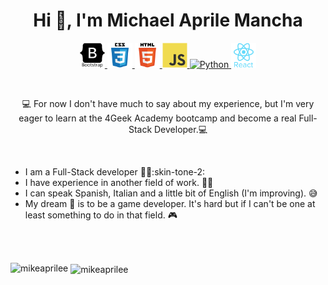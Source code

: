 <h1 align="center">Hi 👋, I'm Michael Aprile Mancha</h1>
<p align="center"> 
  <a href="https://getbootstrap.com" target="_blank" rel="noreferrer"> 
    <img src="https://raw.githubusercontent.com/devicons/devicon/master/icons/bootstrap/bootstrap-plain-wordmark.svg" alt="bootstrap" width="40" height="40"/> 
  </a> 
 <a href="https://www.w3schools.com/css/" target="_blank" rel="noreferrer">
    <img src="https://raw.githubusercontent.com/devicons/devicon/master/icons/css3/css3-original-wordmark.svg" alt="css3" width="40" height="40"/> 
  </a> 
 <a href="https://www.w3.org/html/" target="_blank" rel="noreferrer"> 
    <img src="https://raw.githubusercontent.com/devicons/devicon/master/icons/html5/html5-original-wordmark.svg" alt="html5" width="40" height="40"/> 
  </a>
 <a href="https://developer.mozilla.org/en-US/docs/Web/JavaScript" target="_blank" rel="noreferrer"> 
    <img src="https://raw.githubusercontent.com/devicons/devicon/master/icons/javascript/javascript-original.svg" alt="javascript" width="40" height="40"/> 
  </a> 
  <a href="https://developer.mozilla.org/es/docs/Glossary/Python" target="_blank" rel="noreferrer"> 
    <img src="https://upload.wikimedia.org/wikipedia/commons/thumb/c/c3/Python-logo-notext.svg/1869px-Python-logo-notext.svg.png" alt="Python" width="40" height="40"/> 
  </a> 
  <a href="https://es.react.dev/" target="_blank" rel="noreferrer"> 
    <img src="https://raw.githubusercontent.com/devicons/devicon/master/icons/react/react-original-wordmark.svg" alt="javascript" width="40" height="40"/> 
  </a> 
</p>
<br/>
<p align ="center">💻 For now I don't have much to say about my experience, but I'm very eager to learn at the 4Geek Academy bootcamp and become a real Full-Stack Developer.💻</p>
<br/>


- I am a Full-Stack developer :technologist::skin-tone-2:
- I have experience in another field of work. 👨‍🍳
- I can speak Spanish, Italian and a little bit of English (I'm improving). 😅
- My dream 💭 is to be a game developer. It's hard but if I can't be one at least something to do in that field. 🎮

  
 <br/>
   <br/>
  
<p align="center">
  <img align="left" src="https://github-readme-stats.vercel.app/api/top-langs?username=mikeaprilee&show_icons=true&locale=en&layout=compact" alt="mikeaprilee" />
</p> 
<p>&nbsp;<img align="center" src="https://github-readme-stats.vercel.app/api?username=mikeaprilee&show_icons=true&locale=en" alt="mikeaprilee" /></p>
